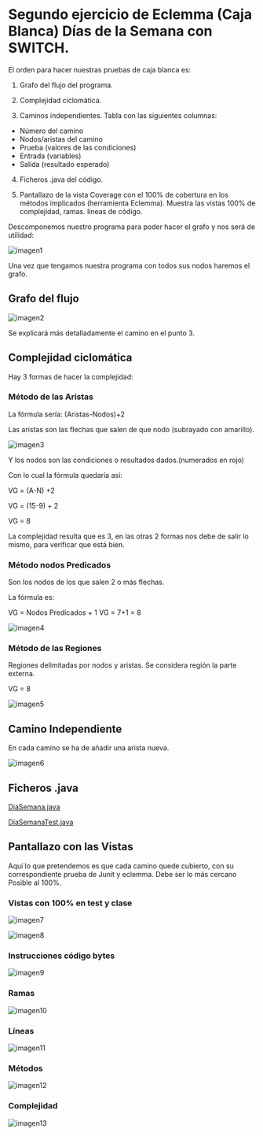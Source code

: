 # Segundo ejercicio de Eclemma (Caja Blanca) Días de la Semana con SWITCH.

El orden para hacer nuestras pruebas de caja blanca es: 

1. Grafo del flujo del programa.
   
2. Complejidad ciclomática.
   
3. Caminos independientes. Tabla con las siguientes columnas:
 - Número del camino
 - Nodos/aristas del camino
 - Prueba (valores de las condiciones)
 - Entrada (variables)
 - Salida (resultado esperado)

4. Ficheros .java del código.
   
5. Pantallazo de la vista Coverage con el 100% de cobertura en los métodos implicados (herramienta Eclemma). Muestra las vistas 100% de complejidad, ramas. líneas de código.

Descomponemos nuestro programa para poder hacer el grafo y nos será de utilidad:

![imagen1](../img2/img1.PNG)

Una vez que tengamos nuestra programa con todos sus nodos haremos el grafo.

## Grafo del flujo

![imagen2](../img2/img2.PNG)

Se explicará más detalladamente el camino en el punto 3.

## Complejidad ciclomática

Hay 3 formas de hacer la complejidad:

### Método de las Aristas

La fórmula sería: (Aristas-Nodos)+2

Las aristas son las flechas que salen de que nodo (subrayado con amarillo).

![imagen3](../img2/img3.PNG)

Y los nodos son las condiciones o resultados dados.(numerados en rojo)

Con lo cual la fórmula quedaría así:

VG = (A-N) +2

VG = (15-9) + 2

VG = 8

La complejidad resulta que es 3, en las otras 2 formas nos debe de salir lo mismo, para verificar que está bien.

### Método nodos Predicados

Son los nodos de los que salen 2 o más flechas.

La fórmula es:

VG = Nodos Predicados + 1
VG = 7+1 = 8

![imagen4](../img2/img4.PNG)

### Método de las Regiones

Regiones delimitadas por nodos y aristas. Se considera región la parte externa.

VG = 8

![imagen5](../img2/img5.PNG)

## Camino Independiente

En cada camino se ha de añadir una arista nueva. 

![imagen6](../img2/img6.PNG)

## Ficheros .java

[DiaSemana.java](../src/diaSemana/DiaSemana.java)

[DíaSemanaTest.java](../src/diaSemana/DiaSemanaTest.java)

## Pantallazo con las Vistas

Aquí lo que pretendemos es que cada camino quede cubierto, con su correspondiente prueba de Junit y eclemma. Debe ser lo más cercano Posible al 100%.

### Vistas con 100% en test y clase

![imagen7](../img2/img7.PNG)

![imagen8](../img2/img8.PNG)

### Instrucciones código bytes

![imagen9](../img2/img9.PNG)

### Ramas

![imagen10](../img2/img10.PNG)

### Líneas

![imagen11](../img2/img11.PNG)

### Métodos

![imagen12](../img2/img12.PNG)

### Complejidad

![imagen13](../img2/img13.PNG)